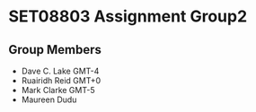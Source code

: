 # SET08803 Assignment Group2

## Group Members
- Dave C. Lake	    GMT-4
- Ruairidh Reid     GMT+0 
- Mark Clarke       GMT-5
- Maureen Dudu

